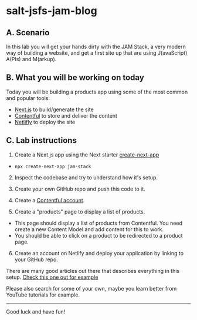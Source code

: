 # salt-jsfs-jam-blog

## A. Scenario

In this lab you will get your hands dirty with the JAM Stack, a very modern way of building a website, and get a first site up that are using J(avaScript) A(PIs) and M(arkup).

## B. What you will be working on today

Today you will be building a products app using some of the most common and popular tools:

* [Next.js](https://www.gatsbyjs.org/)  to build/generate the site
* [Contentful](https://www.contentful.com/) to store and deliver the content
* [Netlifly](https://www.netlify.com/) to deploy the site

## C. Lab instructions

1. Create a Next.js app using the Next starter [create-next-app](https://nextjs.org/docs)
  - `npx create-next-app jam-stack`

2. Inspect the codebase and try to understand how it's setup. 

3. Create your own GitHub repo and push this code to it.

4. Create a [Contentful account](https://www.contentful.com).

5. Create a "products" page to display a list of products.
  * This page should display a list of products from Contentful. You need create a new Content Model and add content for this to work.
  * You should be able to click on a product to be redirected to a product page.

6. Create an account on Netlify and deploy your application by linking to your GitHub repo.

There are many good articles out there that describes everything in this setup. [Check this one out for example](https://www.netlify.com/blog/2020/08/17/integrate-next.js-and-contentful/)

Please also search for some of your own, maybe you learn better from YouTube tutorials for example.

---

Good luck and have fun!